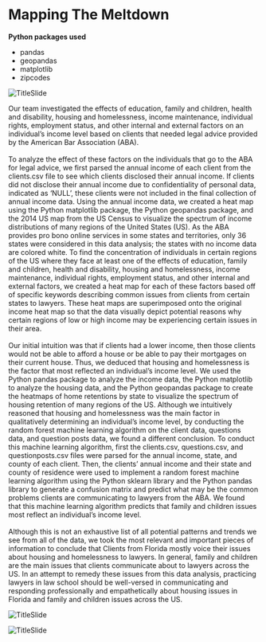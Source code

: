 # Mapping The Meltdown
**Python packages used**
* pandas
* geopandas
* matplotlib
* zipcodes


![TitleSlide](https://cdn.discordapp.com/attachments/660884610313486346/1089682978638155906/image.png)

Our team investigated the effects of education, family and children, health and disability, housing and homelessness, income maintenance, individual rights, employment status, and other internal and external factors on an individual’s income level based on clients that needed legal advice provided by the American Bar Association (ABA).<br />
<br />
To analyze the effect of these factors on the individuals that go to the ABA for legal advice, we first parsed the annual income of each client from the clients.csv file to see which clients disclosed their annual income. If clients did not disclose their annual income due to confidentiality of personal data, indicated as ‘NULL’, these clients were not included in the final collection of annual income data. Using the annual income data, we created a heat map using the Python matplotlib package, the Python geopandas package, and the 2014 US map from the US Census to visualize the spectrum of income distributions of many regions of the United States (US). As the ABA provides pro bono online services in some states and territories, only 36 states were considered in this data analysis; the states with no income data are colored white. To find the concentration of individuals in certain regions of the US where they face at least one of the effects of education, family and children, health and disability, housing and homelessness, income maintenance, individual rights, employment status, and other internal and external factors, we created a heat map for each of these factors based off of specific keywords describing common issues from clients from certain states to lawyers. These heat maps are superimposed onto the original income heat map so that the data visually depict potential reasons why certain regions of low or high income may be experiencing certain issues in their area.
<br /><br />Our initial intuition was that if clients had a lower income, then those clients would not be able to afford a house or be able to pay their mortgages on their current 
house. Thus, we deduced that housing and homelessness is the factor that most reflected an individual’s income level. We used the Python pandas package to analyze the 
income data, the Python matplotlib to analyze the housing data, and the Python geopandas package to create the heatmaps of home retentions by state to visualize the spectrum of housing retention of many regions of the US.
Although we intuitively reasoned that housing and homelessness was the main factor in qualitatively determining an individual’s income level, by conducting the random 
forest machine learning algorithm on the client data, questions data, and question posts data, we found a different conclusion. To conduct this machine learning algorithm,
first the clients.csv, questions.csv, and questionposts.csv files were parsed for the annual income, state, and county of each client. Then, the clients’ annual income 
and their state and county of residence were used to implement a random forest machine learning algorithm using the Python sklearn library and the Python pandas library 
to generate a confusion matrix and predict what may be the common problems clients are communicating to lawyers from the ABA. We found that this machine learning 
algorithm predicts that family and children issues most reflect an individual’s income level.<br />
<br />
Although this is not an exhaustive list of all potential patterns and trends we see from all of the data, we took the most relevant and important pieces of information to conclude that
Clients from Florida mostly voice their issues about housing and homelessness to lawyers.
In general, family and children are the main issues that clients communicate about to lawyers across the US.
In an attempt to remedy these issues from this data analysis, practicing lawyers in law school should be well-versed in communicating and responding professionally and empathetically about housing issues in Florida and family and children issues across the US.

![TitleSlide](https://cdn.discordapp.com/attachments/660884610313486346/1089683037731684363/image.png)

![TitleSlide](https://cdn.discordapp.com/attachments/660884610313486346/1089683091490086912/image.png)
